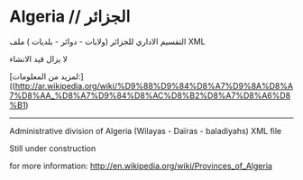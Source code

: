 Algeria // الجزائر
==================

التقسيم الاداري للجزائر (ولايات - دوائر - بلديات ) ملف XML

لا يزال قيد الانشاء


[لمزيد من المعلومات:]((http://ar.wikipedia.org/wiki/%D9%88%D9%84%D8%A7%D9%8A%D8%A7%D8%AA_%D8%A7%D9%84%D8%AC%D8%B2%D8%A7%D8%A6%D8%B1)

___

Administrative division of Algeria (Wilayas - Daïras - baladiyahs) XML file

Still under construction

for more information:
http://en.wikipedia.org/wiki/Provinces_of_Algeria
